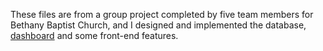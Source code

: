 These files are from a group project completed by five team members for Bethany Baptist Church, and I designed and implemented the database, [dashboard](https://zhan-py.github.io/donation-dashboard/) and some front-end features.